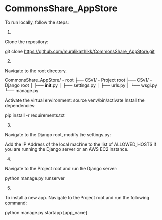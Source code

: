 # CommonsShare_AppStore

To run locally, follow the steps:

1)

Clone the repository:

git clone https://github.com/muralikarthikk/CommonsShare_AppStore.git

2)

Navigate to the root directory.

CommonsShare_AppStore/      - root 
├── CSv1/                   - Project root
    ├── CSv1/               - Django root
    │   ├── __init__.py
    │   ├── settings.py
    │   ├── urls.py
    │   └── wsgi.py
    └── manage.py

Activate the virtual environment:
source venv/bin/activate
Install the dependencies:

pip install -r requirements.txt

3)

Navigate to the Django root, modify the settings.py:

Add the IP Address of the local machine to the list of ALLOWED_HOSTS if you are running the Django server on an AWS EC2 instance.

4) 

Navigate to the Project root and run the Django server:

python manage.py runserver

5) 

To install a new app. Navigate to the Project root and run the following command:

python manage.py startapp [app_name]






